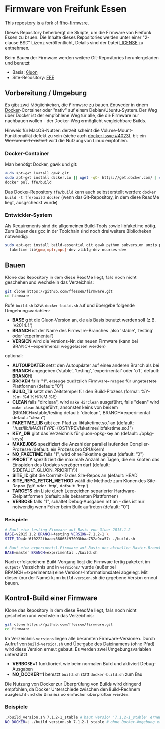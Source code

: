 # Firmware von Freifunk Essen

This repository is a fork of [ffho-firmware](https://git.c3pb.de/freifunk-pb/firmware).

Dieses Repository beherbergt die Skripte, um die Firmware von Freifunk Essen zu bauen.
Die Inhalte dieses Repositories werden unter einer "2-clause BSD" Lizenz veröffentlicht, Details sind der Datei [LICENSE](https://git.c3pb.de/freifunk-pb/firmware/blob/master/LICENSE) zu entnehmen.

Beim Bauen der Firmware werden weitere Git-Repositories heruntergeladen und benutzt:

* Basis: [Gluon](https://github.com/freifunk-gluon/gluon)
* Site-Repository: [FFE](https://github.com/FFEssen/site-ffe)

## Vorbereitung / Umgebung

Es gibt zwei Möglichkeiten, die Firmware zu bauen. Entweder in einem [Docker](https://www.docker.com)-Container
oder "nativ" auf einem Debian/Ubuntu-System. Der Weg über Docker ist der empfohlene Weg für alle, die die Firmware
nur nachbauen wollen - der Docker-Weg ermöglicht vergleichbare Builds.

Hinweis für MacOS-Nutzer: derzeit scheint die Volume-Mount-Funktionalität defekt zu sein (siehe auch [docker issue #4023](https://github.com/docker/docker/issues/4023)), ~~bis ein Workaround existiert~~ wird die Nutzung von Linux empfohlen.

### Docker-Container

Man benötigt Docker, gawk und git:
```bash
sudo apt-get install gawk git
sudo apt-get install docker.io || wget -qO- https://get.docker.com/ | sh
docker pull ffe/build
```

Das Docker-Repository `ffe/build` kann auch selbst erstellt werden: `docker build -t ffe/build docker` (wenn das Git-Repository, in dem diese ReadMe liegt, ausgecheckt wurde)

### Entwickler-System

Als Requirements sind die allgemeinen Build-Tools sowie libfaketime nötig. Zum Bauen des gcc in der Toolchain sind noch drei weitere Bibliotheken notwendig:
```bash
sudo apt-get install build-essential git gawk python subversion unzip p7zip-full \
  faketime lib{gmp,mpfr,mpc}-dev zlib1g-dev ncurses-dev
```

## Bauen

Klone das Repository in dem diese ReadMe liegt, falls noch nicht geschehen und wechsle in das Verzeichnis:
```bash
git clone https://github.com/ffessen/firmware.git
cd firmware
```

Rufe `build.sh` bzw. `docker-build.sh` auf und übergebe folgende Umgebungsvariablen:

* **BASE** gibt die Gluon-Version an, die als Basis benutzt werden soll (z.B. 'v2014.4')
* **BRANCH** ist der Name des Firmware-Branches (also 'stable', 'testing' oder 'experimental')
* **VERSION** wird die Versions-Nr. der neuen Firmware (kann bei BRANCH=experimental weggelassen werden)

optional:
* **AUTOUPDATER** setzt den Autoupdater auf einen anderen Branch als bei **BRANCH** angegeben ('stable', 'testing', 'experimental' oder 'off', default: **BRANCH**)
* **BROKEN** falls "1", erzeuge zusätzlich Firmware-Images für ungetestete Plattformen (default: "0")
* **BUILD_TS** setzt den Zeitstempel für den Build-Prozess (format: %Y-%m-%d %H:%M:%S)
* **CLEAN** falls "dirclean", wird `make dirclean` ausgeführt, falls "clean" wird `make clean` ausgeführt, ansonsten keins von beidem (BRANCH=stable/testing default: "dirclean", BRANCH=experimental default: "clean")
* **FAKETIME_LIB** gibt den Pfad zu libfaketime.so.1 an (default: "/usr/lib/${MACHTYPE}-${OSTYPE}/faketime/libfaketime.so.1")
* **KEY_DIR** gibt das Verzeichnis für gluon-opkg-key an (default: ./opkg-keys)
* **MAKEJOBS** spezifiziert die Anzahl der parallel laufenden Compiler-Prozesse (default: ein Prozess pro CPU/Kern)
* **NO_FAKETIME** falls "1", wird ohne Faketime gebaut (default: "0")
* **PRIORITY** spezifiziert die maximale Anzahl an Tagen, die ein Knoten das Einspielen des Updates verzögern darf (default: $(DEFAULT_GLUON_PRIORITY))
* **SITE_ID** gibt die Commit-ID des Site-Repos an (default: HEAD)
* **SITE_REPO_FETCH_METHOD** wählt die Methode zum Klonen des Site-Repos ('git' oder 'http', default: 'http')
* **TARGETS** ein Liste durch Leerzeichen separierter Hardware-Zielplattformen (default: alle bekannten Plattformen)
* **VERBOSE** falls "1", schaltet Debug-Ausgaben mit an - dies ist nur notwendig wenn Fehler beim Build auftreten (default: "0")


### Beispiele

```bash
# Baut eine testing-Firmware auf Basis von Gluon 2015.1.2
BASE=v2015.1.2 BRANCH=testing VERSION=7.1.2-1 \
SITE_ID=4ef6f0222fbaae466065f97093bbaa752a9ca57e ./build.sh 

# Baut eine experimental-Firmware auf Basis des aktuellen Master-Branches (nur für Experten)
BASE=master BRANCH=experimental ./build.sh
```

Nach erfolgreichem Build-Vorgang liegt die Firmware fertig paketiert im `output/` Verzeichnis und in `versions/` wurde (außer bei BRANCH=experimental) eine Versions-Informationsdatei abgelegt. Mit dieser (nur der Name) kann `build-version.sh` die gegebene Version erneut bauen.


## Kontroll-Build einer Firmware

Klone das Repository in dem diese ReadMe liegt, falls noch nicht geschehen und wechsle in das Verzeichnis:
```bash
git clone https://github.com/ffessen/firmware.git
cd firmware
```

Im Verzeichnis `versions` liegen alle bekannten Firmware-Versionen. Durch Aufruf von `build-version.sh` und Übergabe des Dateinamens (ohne Pfad) wird diese Version erneut gebaut. Es werden zwei Umgebungsvariablen unterstützt:
* **VERBOSE=1** funktioniert wie beim normalen Build und aktiviert Debug-Ausgaben
* **NO_DOCKER=1** benutzt `build.sh` statt `docker-build.sh` zum Bau

Die Nutzung von Docker zur Überprüfung von Builds wird dringend empfohlen, da Docker Unterschiede zwischen den Build-Rechnern ausgleicht und die Binaries so einfacher überprüfbar werden.

### Beispiele

```bash
./build_version.sh 7.1.2-1_stable # baut Version '7.1.2-1_stable' erneut
NO_DOCKER=1 ./build_version.sh 7.1.2-1_stable # ohne Docker-Umgebung erneut bauen
```
